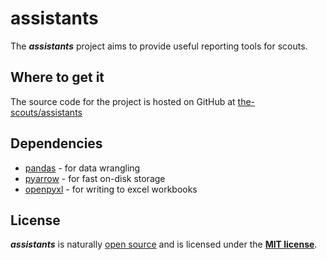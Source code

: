 # assistants

The ***assistants*** project aims to provide useful reporting tools for scouts.

## Where to get it

The source code for the project is hosted on GitHub at
[the-scouts/assistants](https://github.com/the-scouts/assistants)

## Dependencies

- [pandas](https://github.com/pandas-dev/pandas/) - for data wrangling
- [pyarrow](https://github.com/apache/arrow/tree/master/python/) - for fast on-disk storage
- [openpyxl](https://foss.heptapod.net/openpyxl/openpyxl/) - for writing to excel workbooks

## License

***assistants*** is naturally
[open source](https://github.com/the-scouts/assistants) and is
licensed under the **[MIT license](https://choosealicense.com/licenses/mit/)**.
